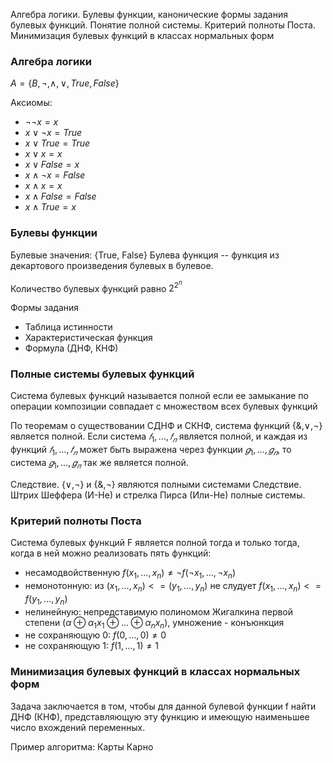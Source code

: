 Алгебра логики. Булевы функции, канонические формы задания булевых функций. Понятие полной системы. Критерий полноты Поста. Минимизация булевых функций в классах нормальных форм

### Алгебра логики
$A = \{B, \neg, \wedge, \vee, True, False\}$

Аксиомы:
- $\neg\neg x = x$
- $x \vee \neg x = True$
-  $x \vee True = True$
-  $x \vee x = x$
- $x \vee False = x$
- $x \wedge \neg x = False$
- $x \wedge x = x$
- $x \wedge False = False$
- $x \wedge True = x$

### Булевы функции

Булевые значения: {True, False}
Булева функция -- функция из декартового произведения булевых в булевое.

Количество булевых функций равно $2^{2^n}$

Формы задания
- Таблица истинности
- Характеристическая функция
- Формула (ДНФ, КНФ)

### Полные системы булевых функций

Система булевых функций называется полной если ее замыкание по операции композиции совпадает с множеством всех булевых функций

По теоремам о существовании СДНФ и СКНФ, система функций {&,∨,¬} является полной.
Если система ${𝑓_1,…,𝑓_𝑛}$ является полной, и каждая из функций $𝑓_1,…,𝑓_𝑛$ может быть выражена через функции $𝑔_1,…,𝑔_𝑛$, то система ${𝑔_1,…,𝑔_𝑛}$ так же является полной.

Следствие. {∨,¬} и {&,¬} являются полными системами
Следствие. Штрих Шеффера (И-Не) и стрелка Пирса (Или-Не) полные системы.

### Критерий полноты Поста

Система булевых функций F является полной тогда и только тогда, когда в ней можно реализовать пять функций: 
- несамодвойственную $f(x_1, \ldots, x_n) \neq \neg f(\neg x_1, \ldots, \neg x_n)$
- немонотонную: из $(x_1, \ldots, x_n) <= (y_1, \ldots, y_n)$ не слудует   $f(x_1, \ldots, x_n) <= f(y_1, \ldots, y_n)$
- нелинейную: непредставимую полиномом Жигалкина первой степени ($\alpha \oplus \alpha_1 x_1 \oplus \ldots \oplus \alpha_n x_n$), умножение - конъюнкция
- не сохраняющую 0: $f(0, \ldots, 0) \neq 0$
- не сохраняющую 1: $f(1, \ldots, 1) \neq 1$

### Минимизация булевых функций в классах нормальных форм

Задача заключается в том, чтобы для данной булевой функции f найти
ДНФ (КНФ), представляющую эту функцию и имеющую наименьшее число вхождений переменных.

Пример алгоритма: Карты Карно